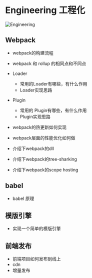 # Engineering 工程化

![Engineering](https://cdn.jsdelivr.net/gh/dancingjasonxiao/resource/img/Engineering.png)

## Webpack

- webpack的构建流程
- webpack 和 rollup 的相同点和不同点
- Loader
  - 常用的Loader有哪些，有什么作用
  - Loader实现思路

- Plugin
  - 常用的 Plugin有哪些，有什么作用
  - Plugin实现思路

- webpack的热更新如何实现
- webpack层面的性能优化如何做
- 介绍下webpack的dll
- 介绍下webpack的tree-sharking
- 介绍下webpack的scope hosting

## babel

- babel 原理

## 模版引擎

- 实现一个简单的模版引擎

## 前端发布

- 前端项目如何发布到线上
- cdn
- 增量发布
